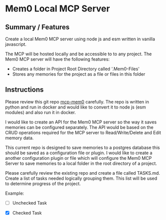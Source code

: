 # Mem0 Local MCP Server

## Summary / Features
Create a local Mem0 MCP server using node js and esm written in vanilla javascript.  

The MCP will be hosted locally and be accessible to to any project.  The Mem0 MCP server will have the following features:

- Creates a folder in Project Root Directory called '.Mem0-Files'
- Stores any memories for the project as a file or files in this folder

## Instructions
Please review this git repo [mcp-mem0](./mcp-mem0/) carefully.  The repo is written in python and run in docker and would like to convert it to node js (esm modules) and also run it in docker.  

I would like to create an API for the Mem0 MCP server so the way it saves memories can be configured separately. The API would be based on the CRUD operations required for the MCP server to Read/Write/Delete and Edit memory data.

This current repo is designed to save memories to a postgres database this should be saved as a configuration file or plugin.  I would like to create a another configuration plugin or file which will configure the Mem0 MCP Server to save memories to a local folder in the root directory of a project.  

Please carefully review the existing repo and create a file called TASKS.md.  Create a list of tasks needed logically grouping them.  This list will be used to determine progress of the project.

Example:
- [ ] Unchecked Task
- [x] Checked Task






